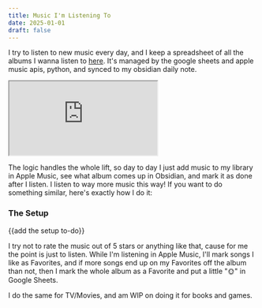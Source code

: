 ```yaml
---
title: Music I'm Listening To
date: 2025-01-01
draft: false
---
```


I try to listen to new music every day, and I keep a spreadsheet of all the albums I wanna listen to [here](https://docs.google.com/spreadsheets/d/1p8zTsGuQVV81tvuZswIHq-pIXCyZn9ixhg-2HWD9X10/edit?gid=0#gid=0). It's managed by the google sheets and apple music apis, python, and synced to my obsidian daily note. 

<iframe src="https://docs.google.com/spreadsheets/d/e/2PACX-1vR2ue613iOVDnHzZytR6R65ojNBF_sugk5jeGK5aqUGVdJgCEPYrs9Jpb7sh1O_GhlSlMie8t06hf_a/pubhtml?gid=0&amp;single=true&amp;widget=true&amp;headers=false"></iframe>

The logic handles the whole lift, so day to day I just add music to my library in Apple Music, see what album comes up in Obsidian, and mark it as done after I listen. I listen to way more music this way! If you want to do something similar, here's exactly how I do it:

### The Setup

{{add the setup to-do}}

I try not to rate the music out of 5 stars or anything like that, cause for me the point is just to listen. While I'm listening in Apple Music, I'll mark songs I like as Favorites, and if more songs end up on my Favorites off the album than not, then I mark the whole album as a Favorite and put a little "🌞" in Google Sheets. 

I do the same for TV/Movies, and am WIP on doing it for books and games.